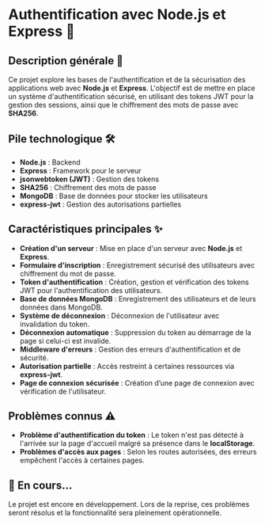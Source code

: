 # Authentification avec Node.js et Express 🔐

## Description générale 🌟

Ce projet explore les bases de l'authentification et de la sécurisation des applications web avec **Node.js** et **Express**. L'objectif est de mettre en place un système d'authentification sécurisé, en utilisant des tokens JWT pour la gestion des sessions, ainsi que le chiffrement des mots de passe avec **SHA256**.

## Pile technologique 🛠️

- **Node.js** : Backend
- **Express** : Framework pour le serveur
- **jsonwebtoken (JWT)** : Gestion des tokens
- **SHA256** : Chiffrement des mots de passe
- **MongoDB** : Base de données pour stocker les utilisateurs
- **express-jwt** : Gestion des autorisations partielles

## Caractéristiques principales ✨

- **Création d'un serveur** : Mise en place d'un serveur avec **Node.js** et **Express**.
- **Formulaire d'inscription** : Enregistrement sécurisé des utilisateurs avec chiffrement du mot de passe.
- **Token d'authentification** : Création, gestion et vérification des tokens JWT pour l'authentification des utilisateurs.
- **Base de données MongoDB** : Enregistrement des utilisateurs et de leurs données dans MongoDB.
- **Système de déconnexion** : Déconnexion de l'utilisateur avec invalidation du token.
- **Déconnexion automatique** : Suppression du token au démarrage de la page si celui-ci est invalide.
- **Middleware d'erreurs** : Gestion des erreurs d'authentification et de sécurité.
- **Autorisation partielle** : Accès restreint à certaines ressources via **express-jwt**.
- **Page de connexion sécurisée** : Création d’une page de connexion avec vérification de l'utilisateur.

## Problèmes connus ⚠️

- **Problème d'authentification du token** : Le token n'est pas détecté à l'arrivée sur la page d'accueil malgré sa présence dans le **localStorage**.
- **Problèmes d'accès aux pages** : Selon les routes autorisées, des erreurs empêchent l'accès à certaines pages.
  
## 📅 En cours...

Le projet est encore en développement. Lors de la reprise, ces problèmes seront résolus et la fonctionnalité sera pleinement opérationnelle.


